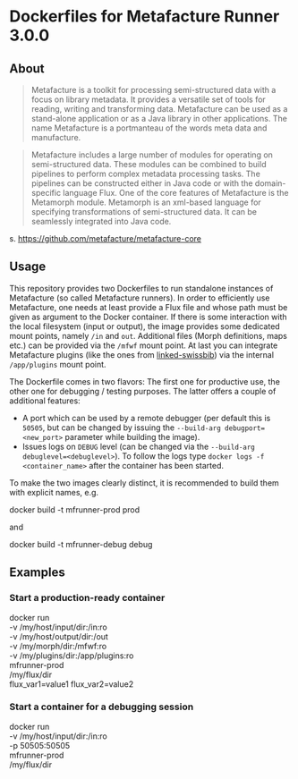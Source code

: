 # Dockerfiles for Metafacture Runner 3.0.0

## About

> Metafacture is a toolkit for processing semi-structured data with a focus on library metadata. It provides a versatile set of tools for reading, writing and transforming data. Metafacture can be used as a stand-alone application or as a Java library in other applications. The name Metafacture is a portmanteau of the words meta data and manufacture.

> Metafacture includes a large number of modules for operating on semi-structured data. These modules can be combined to build pipelines to perform complex metadata processing tasks. The pipelines can be constructed either in Java code or with the domain-specific language Flux. One of the core features of Metafacture is the Metamorph module. Metamorph is an xml-based language for specifying transformations of semi-structured data. It can be seamlessly integrated into Java code.

s. https://github.com/metafacture/metafacture-core

## Usage

This repository provides two Dockerfiles to run standalone instances of
Metafacture (so called Metafacture runners). In order to efficiently use
Metafacture, one needs at least provide a Flux file and whose path must be
given as argument to the Docker container. If there is some interaction with
the local filesystem (input or output), the image provides some dedicated
mount points, namely `/in` and `out`. Additional files (Morph definitions,
maps etc.) can be provided via the `/mfwf` mount point. At last you can
integrate Metafacture plugins (like the ones from
[linked-swissbib](https://github.com/linked-swissbib/swissbib-metafacture-commands))
via the internal `/app/plugins` mount point.

The Dockerfile comes in two flavors: The first one for productive use, the
other one for debugging / testing purposes. The latter offers a couple of
additional features:

- A port which can be used by a remote debugger (per default this is `50505`,
  but can be changed by issuing the `--build-arg debugport=<new_port>`
parameter while building the image).
- Issues logs on `DEBUG` level (can be changed via the `--build-arg
  debuglevel=<debuglevel>`). To follow the logs type `docker logs -f
<container_name>` after the container has been started.

To make the two images clearly distinct, it is recommended to build them
with explicit names, e.g.

  docker build -t mfrunner-prod prod

and

  docker build -t mfrunner-debug debug


## Examples

### Start a production-ready container

  docker run \
  -v /my/host/input/dir:/in:ro \
  -v /my/host/output/dir:/out \
  -v /my/morph/dir:/mfwf:ro \
  -v /my/plugins/dir:/app/plugins:ro \
  mfrunner-prod \
  /my/flux/dir \
  flux_var1=value1 flux_var2=value2

### Start a container for a debugging session

  docker run \
  -v /my/host/input/dir:/in:ro \
  -p 50505:50505 \
  mfrunner-prod \
  /my/flux/dir
